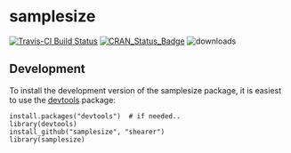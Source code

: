 samplesize
=================
[![Travis-CI Build Status](https://travis-ci.org/shearer/samplesize.svg?branch=master)](https://travis-ci.org/shearer/samplesize)  [![CRAN\_Status\_Badge](http://www.r-pkg.org/badges/version/samplesize)](http://cran.r-project.org/package=samplesize/) ![downloads](http://cranlogs.r-pkg.org/badges/grand-total/samplesize)

## Development

To install the development version of the samplesize package, it is easiest to use the [devtools](http://cran.r-project.org/package=devtools) package:

    install.packages("devtools")  # if needed..
    library(devtools)
    install_github("samplesize", "shearer")
    library(samplesize)
